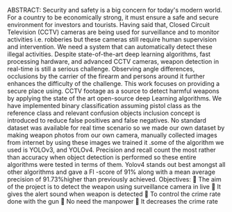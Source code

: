 ABSTRACT: 
Security and safety is a big concern for today's modern world. For a country to be economically strong, it must ensure a safe and secure environment for investors and tourists. Having said that, Closed Circuit Television (CCTV) cameras are being used for surveillance and to monitor activities i.e. robberies but these cameras still require human supervision and intervention. We need a system that can automatically detect these illegal activities. Despite state-of-the-art deep learning algorithms, fast processing hardware, and advanced CCTV cameras, weapon detection in real-time is still a serious challenge. Observing angle differences, occlusions by the carrier of the firearm and persons around it further enhances the difficulty of the challenge. This work focuses on providing a secure place using. CCTV footage as a source to detect harmful weapons by applying the state of the art open-source deep Learning algorithms. We have implemented binary classification assuming pistol class as the reference class and relevant confusion objects inclusion concept is introduced to reduce false positives and false negatives. No standard dataset was available for real time scenario so we made our own dataset by making weapon photos from our own camera, manually collected images from internet by using these images we trained it .some of the algorithm we used is YOLOv3, and YOLOv4. Precision and recall count the most rather than accuracy when object detection is performed so these entire algorithms were tested in terms of them. Yolov4 stands out best amongst all other algorithms and gave a Fl -score of 91% along with a mean average precision of 91.73%higher than previously achieved. 
Objectives:
 The aim of the project is to detect the weapon using surveillance camera in live
 It gives the alert sound when weapon is detected
 To control the crime rate done with the gun
 No need the manpower
 It decreases the crime rate
